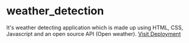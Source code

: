 # weather_detection
It's weather detecting application which is made up using HTML, CSS, Javascript and an open source API (Open weather).
[Visit Deployment]( https://simranchauhan1.github.io/weather_detection/)
